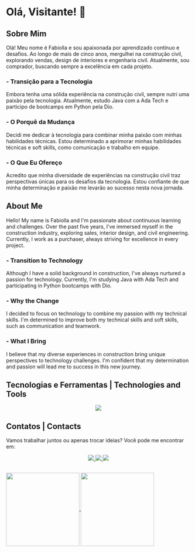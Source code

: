 # Olá, Visitante! 🌟

## Sobre Mim
Olá! Meu nome é Fabiolla e sou apaixonada por aprendizado contínuo e desafios. Ao longo de mais de cinco anos, mergulhei na construção civil, explorando vendas, design de interiores e engenharia civil. Atualmente, sou comprador, buscando sempre a excelência em cada projeto.

### - Transição para a Tecnologia
Embora tenha uma sólida experiência na construção civil, sempre nutri uma paixão pela tecnologia. Atualmente, estudo Java com a Ada Tech e participo de bootcamps em Python pela Dio.

### - O Porquê da Mudança
Decidi me dedicar à tecnologia para combinar minha paixão com minhas habilidades técnicas. Estou determinado a aprimorar minhas habilidades técnicas e soft skills, como comunicação e trabalho em equipe.

### - O Que Eu Ofereço
Acredito que minha diversidade de experiências na construção civil traz perspectivas únicas para os desafios da tecnologia. Estou confiante de que minha determinação e paixão me levarão ao sucesso nesta nova jornada.

## About Me
Hello! My name is Fabiolla and I'm passionate about continuous learning and challenges. Over the past five years, I've immersed myself in the construction industry, exploring sales, interior design, and civil engineering. Currently, I work as a purchaser, always striving for excellence in every project.

### - Transition to Technology
Although I have a solid background in construction, I've always nurtured a passion for technology. Currently, I'm studying Java with Ada Tech and participating in Python bootcamps with Dio.

### - Why the Change
I decided to focus on technology to combine my passion with my technical skills. I'm determined to improve both my technical skills and soft skills, such as communication and teamwork.

### - What I Bring
I believe that my diverse experiences in construction bring unique perspectives to technology challenges. I'm confident that my determination and passion will lead me to success in this new journey.

## Tecnologias e Ferramentas | Technologies and Tools
<p align="center">
  <a href="https://skillicons.dev">
    <img src="https://skillicons.dev/icons?i=github,git,java,py,spring,postman,html,css,js,idea,vscode" />
  </a>
</p>

## Contatos | Contacts

Vamos trabalhar juntos ou apenas trocar ideias? Você pode me encontrar em:

<div align="center">
    <a href="https://www.linkedin.com/in/fabiollapatriota/">
    <img src="https://img.shields.io/badge/-Meu%20Perfil%20na%20DIO-30A3DC?style=for-the-badge" />
  </a>
  <a href="https://www.linkedin.com/in/fabiollapatriota/">
    <img src="https://img.shields.io/badge/LinkedIn-0077B5?style=for-the-badge&logo=linkedin&logoColor=white" />
  </a>
  <a href="https://www.instagram.com/fabiollapatriota/">
    <img src="https://img.shields.io/badge/Instagram-E4405F?style=for-the-badge&logo=instagram&logoColor=white" />
  </a>
</div>
<p></p>

## 

<a href="https://github.com/FabiollaPatriota/github-readme-stats">
  <img height=200 align="center" src="https://github-readme-stats.vercel.app/api?username=FabiollaPatriota&theme=chartreuse-dark&count_private=true" />
</a>
<a href="https://github.com/FabiollaPatriota/convoychat&theme=chartreuse-dark">
  <img height=200 align="center" src="https://github-readme-stats.vercel.app/api/top-langs?username=FabiollaPatriota&layout=compact&theme=chartreuse-dark&langs_count=8&card_width=320" />
</a>
